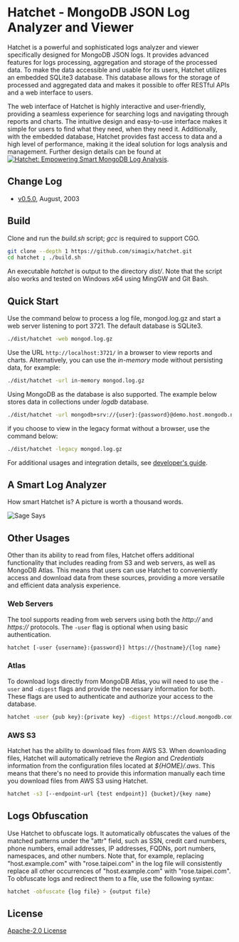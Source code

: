 # Hatchet - MongoDB JSON Log Analyzer and Viewer
Hatchet is a powerful and sophisticated logs analyzer and viewer specifically designed for MongoDB JSON logs. It provides advanced features for logs processing, aggregation and storage of the processed data. To make the data accessible and usable for its users, Hatchet utilizes an embedded SQLite3 database. This database allows for the storage of processed and aggregated data and makes it possible to offer RESTful APIs and a web interface to users.

The web interface of Hatchet is highly interactive and user-friendly, providing a seamless experience for searching logs and navigating through reports and charts. The intuitive design and easy-to-use interface makes it simple for users to find what they need, when they need it. Additionally, with the embedded database, Hatchet provides fast access to data and a high level of performance, making it the ideal solution for logs analysis and management. Further design details can be found at [![Hatchet: Empowering Smart MongoDB Log Analysis](http://img.youtube.com/vi/WavOyaFTDE8/0.jpg)](https://www.youtube.com/watch?v=WavOyaFTDE8).

## Change Log
- [v0.5.0](https://youtu.be/4RkeMOOAtv8), August, 2003

## Build
Clone and run the *build.sh* script; *gcc* is required to support CGO.
```bash
git clone --depth 1 https://github.com/simagix/hatchet.git
cd hatchet ; ./build.sh
```

An executable *hatchet* is output to the directory *dist/*.  Note that the script also works and tested on Windows x64 using MingGW and Git Bash.

## Quick Start
Use the command below to process a log file, mongod.log.gz and start a web server listening to port 3721.  The default database is SQLite3.
```bash
./dist/hatchet -web mongod.log.gz
```

Use the URL `http://localhost:3721/` in a browser to view reports and charts.  Alternatively, you can use the *in-memory* mode without persisting data, for example:
```bash
./dist/hatchet -url in-memory mongod.log.gz
```

Using MongoDB as the database is also supported.  The example below stores data in collections under *logdb* database.
```bash
./dist/hatchet -url mongodb+srv://{user}:{password}@demo.host.mongodb.net/logdb mongod.log.gz
```

if you choose to view in the legacy format without a browser, use the command below:
```bash
./dist/hatchet -legacy mongod.log.gz
```

For additional usages and integration details, see [developer's guide](README_DEV.md).

## A Smart Log Analyzer
How smart Hatchet is?  A picture is worth a thousand words.

![Sage Says](sage_says.png)

## Other Usages
Other than its ability to read from files, Hatchet offers additional functionality that includes reading from S3 and web servers, as well as MongoDB Atlas. This means that users can use Hatchet to conveniently access and download data from these sources, providing a more versatile and efficient data analysis experience.

### Web Servers
The tool supports reading from web servers using both the *http://* and *https://* protocols. The `-user` flag is optional when using basic authentication.

```bash
hatchet [-user {username}:{password}] https://{hostname}/{log name}
```

### Atlas
To download logs directly from MongoDB Atlas, you will need to use the `-user` and `-digest` flags and provide the necessary information for both. These flags are used to authenticate and authorize your access to the database.

```bash
hatchet -user {pub key}:{private key} -digest https://cloud.mongodb.com/api/atlas/v1.0/groups/{group ID}/clusters/{hostname}/logs/mongodb.gz
```

### AWS S3
Hatchet has the ability to download files from AWS S3. When downloading files, Hatchet will automatically retrieve the *Region* and *Credentials* information from the configuration files located at *${HOME}/.aws*. This means that there's no need to provide this information manually each time you download files from AWS S3 using Hatchet.

```bash
hatchet -s3 [--endpoint-url {test endpoint}] {bucket}/{key name}
```

## Logs Obfuscation
Use Hatchet to obfuscate logs. It automatically obfuscates the values of the matched patterns under the "attr" field, such as SSN, credit card numbers, phone numbers, email addresses, IP addresses, FQDNs, port numbers, namespaces, and other numbers. Note that, for example, replacing "host.example.com" with "rose.taipei.com" in the log file will consistently replace all other occurrences of "host.example.com" with "rose.taipei.com". To obfuscate logs and redirect them to a file, use the following syntax:

```bash
hatchet -obfuscate {log file} > {output file}
```

## License
[Apache-2.0 License](LICENSE)
